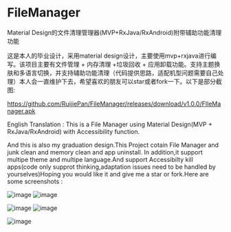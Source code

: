 # FileManager
Material Design的文件清理管理器(MVP+RxJava/RxAndroid)附带辅助功能清理功能

这是本人的毕业设计，采用material design设计，主要使用mvp+rxjava进行编写。该项目主要有文件管理 + 内存清理 +垃圾回收 + 应用卸载功能。支持主题换肤和多语言切换，并支持辅助功能清理（代码提供思路，适配机型问题需要自己处理）本人会一直维护下去，希望喜欢的朋友可以star或者fork一下。以下是部分截图:

https://github.com/RuijiePan/FileManager/releases/download/v1.0.0/FIleManager.apk

English Translation : This is a File Manager using Material Design(MVP + RxJava/RxAndroid) with Accessibility function.

And this is also my graduation design.This Project cotain File Manager and junk clean and memory clean and app uninstall.
In addition,it support multipe theme and multipe language.And support Accessibilty kill apps(code only supprot thinking,adaptation issues need to be handled by yourselves)Hoping you would like it and give me a star or fork.Here are some screenshots :

![image](http://upload.ouliu.net/i/20170312023524t5nf9.jpeg)
![image](http://upload.ouliu.net/i/20170312023500g8k9i.jpeg)     


![image](http://upload.ouliu.net/i/20170312023425mdd8l.jpeg)
![image](http://upload.ouliu.net/i/20170312023011zawj8.jpeg)


![image](http://upload.ouliu.net/i/20170323165114oui9a.gif)
